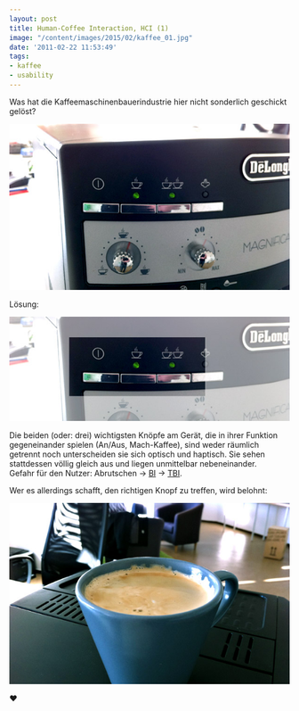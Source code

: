 ```yaml
---
layout: post
title: Human-Coffee Interaction, HCI (1)
image: "/content/images/2015/02/kaffee_01.jpg"
date: '2011-02-22 11:53:49'
tags:
- kaffee
- usability
---
```



Was hat die Kaffeemaschinenbauerindustrie hier nicht sonderlich geschickt gelöst?

![Kaffeemaschine](/content/images/2015/02/kaffee_01.jpg)

Lösung:

![Kaffeemaschine 2](/content/images/2015/02/kaffee_02.jpg)

Die beiden (oder: drei) wichtigsten Knöpfe am Gerät, die in ihrer Funktion gegeneinander spielen (An/Aus, Mach-Kaffee), sind weder räumlich getrennt noch unterscheiden sie sich optisch und haptisch. Sie sehen stattdessen völlig gleich aus und liegen unmittelbar nebeneinander.  
 Gefahr für den Nutzer: Abrutschen → [BI](http://en.wikipedia.org/wiki/Brain_damage) → [TBI](http://en.wikipedia.org/wiki/Traumatic_brain_injury).

Wer es allerdings schafft, den richtigen Knopf zu treffen, wird belohnt:

![Kaffee](/content/images/2015/02/kaffee_03.jpg)

♥


